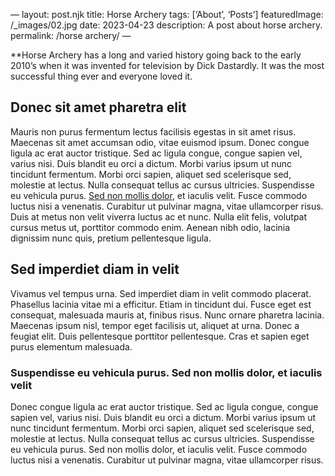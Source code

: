 —
layout: post.njk
title: Horse Archery
tags: [‘About’, ‘Posts’]
featuredImage: /_images/02.jpg
date: 2023-04-23
description: A post about horse archery.
permalink: /horse archery/
—

**Horse Archery has a long and varied history going back to the early 2010’s when it was invented for television by Dick Dastardly.  It was the most successful thing ever and everyone loved it.

## Donec sit amet pharetra elit

Mauris non purus fermentum lectus facilisis egestas in sit amet risus. Maecenas sit amet accumsan odio, vitae euismod ipsum. Donec congue ligula ac erat auctor tristique. Sed ac ligula congue, congue sapien vel, varius nisi. Duis blandit eu orci a dictum. Morbi varius ipsum ut nunc tincidunt fermentum. Morbi orci sapien, aliquet sed scelerisque sed, molestie at lectus. Nulla consequat tellus ac cursus ultricies. Suspendisse eu vehicula purus. [Sed non mollis dolor](https://wikipedia.org), et iaculis velit. Fusce commodo luctus nisi a venenatis. Curabitur ut pulvinar magna, vitae ullamcorper risus. Duis at metus non velit viverra luctus ac et nunc. Nulla elit felis, volutpat cursus metus ut, porttitor commodo enim. Aenean nibh odio, lacinia dignissim nunc quis, pretium pellentesque ligula.

## Sed imperdiet diam in velit

Vivamus vel tempus urna. Sed imperdiet diam in velit commodo placerat. Phasellus lacinia vitae mi a efficitur. Etiam in tincidunt dui. Fusce eget est consequat, malesuada mauris at, finibus risus. Nunc ornare pharetra lacinia. Maecenas ipsum nisl, tempor eget facilisis ut, aliquet at urna. Donec a feugiat elit. Duis pellentesque porttitor pellentesque. Cras et sapien eget purus elementum malesuada.

### Suspendisse eu vehicula purus. Sed non mollis dolor, et iaculis velit

Donec congue ligula ac erat auctor tristique. Sed ac ligula congue, congue sapien vel, varius nisi. Duis blandit eu orci a dictum. Morbi varius ipsum ut nunc tincidunt fermentum. Morbi orci sapien, aliquet sed scelerisque sed, molestie at lectus. Nulla consequat tellus ac cursus ultricies. Suspendisse eu vehicula purus. Sed non mollis dolor, et iaculis velit. Fusce commodo luctus nisi a venenatis. Curabitur ut pulvinar magna, vitae ullamcorper risus.

